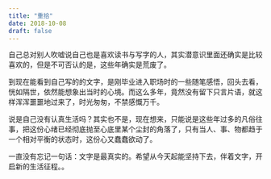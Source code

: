 ```yaml
---
title: "重拾"
date: 2018-10-08
draft: false
---
```


自己总对别人吹嘘说自己也是喜欢读书与写字的人，其实潜意识里面还确实是比较喜欢的，但是不可否认的是，这些年确实是荒废了。

到现在能看到自己写的的文字，是刚毕业进入职场时的一些随笔感悟，回头去看，恍如隔世，依然能想象出当时的心境。而这么多年，竟然没有留下只言片语，就这样浑浑噩噩地过来了，时光匆匆，不禁感慨万千。

说是自己没有认真生活吗？其实也不是，现在想来，只能说是这些年过多的凡俗往事，把这份心绪已经彻底抛至心底里某个尘封的角落了，只有当人、事、物都趋于一个相对平衡的状态时，这份心又蠢蠢欲动了。

一直没有忘记一句话：文字是最真实的。希望从今天起能坚持下去，伴着文字，开启新的生活征程。。
